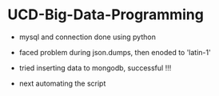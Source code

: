 # UCD-Big-Data-Programming

- mysql and connection done using python 
- faced problem during json.dumps, then enoded to 'latin-1' 
- tried inserting data to mongodb, successful !!!

- next automating the script

